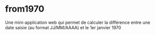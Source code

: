 # from1970
Une mini-application web qui permet de calculer la différence entre une date saisie (au format JJ/MM/AAAA) et le 1er janvier 1970

